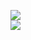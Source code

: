 [![](https://img.shields.io/badge/Made%20With-Github%20Spray-lightgrey.svg?style=for-the-badge&logo=github)](https://github.com/Annihil/github-spray#13731)  
[![](https://i.imgur.com/2DrTn0Z.gif)](https://github.com/Annihil/github-spray)